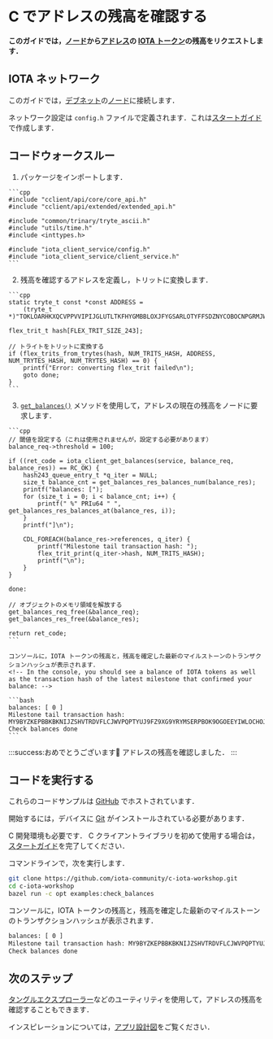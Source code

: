 # C でアドレスの残高を確認する
<!-- # Check the balance of an address in C -->

**このガイドでは，[ノード](root://getting-started/0.1/network/nodes.md)から[アドレス](root://getting-started/0.1/clients/addresses.md)の [IOTA トークン](root://getting-started/0.1/clients/token.md)の残高をリクエストします．**
<!-- **In this guide, you request the balance of [IOTA tokens](root://getting-started/0.1/clients/token.md) on [addresses](root://getting-started/0.1/clients/addresses.md) from a [node](root://getting-started/0.1/network/nodes.md).** -->

## IOTA ネットワーク
<!-- ## IOTA network -->

このガイドでは，[デブネット](root://getting-started/0.1/network/iota-networks.md#devnet)の[ノード](root://getting-started/0.1/network/nodes.md)に接続します．
<!-- In this guide, we connect to a node on the [Devnet](root://getting-started/0.1/network/iota-networks.md#devnet). -->

ネットワーク設定は `config.h` ファイルで定義されます．これは[スタートガイド](../../getting-started/c-quickstart.md)で作成します．
<!-- The network settings are defined in a `config.h` file, which we create in the [getting started guide](../../getting-started/c-quickstart.md). -->

## コードウォークスルー
<!-- ## Code walkthrough -->

1. パッケージをインポートします．
  <!-- 1. Import the packages -->

    ```cpp
    #include "cclient/api/core/core_api.h"
    #include "cclient/api/extended/extended_api.h"

    #include "common/trinary/tryte_ascii.h"
    #include "utils/time.h"
    #include <inttypes.h>

    #include "iota_client_service/config.h"
    #include "iota_client_service/client_service.h"
    ```

2. 残高を確認するアドレスを定義し，トリットに変換します．
  <!-- 2. Define the address whose balance you want to check and convert it to trits -->

    ```cpp
    static tryte_t const *const ADDRESS =
        (tryte_t *)"TOKLOARHKXQCVPPVVIPIJGLUTLTKFHYGMBBLOXJFYGSARLOTYFFSDZNYCOBOCNPGRMJWZCQBNOROUCE9G";

    flex_trit_t hash[FLEX_TRIT_SIZE_243];

    // トライトをトリットに変換する
    if (flex_trits_from_trytes(hash, NUM_TRITS_HASH, ADDRESS, NUM_TRYTES_HASH, NUM_TRYTES_HASH) == 0) {
        printf("Error: converting flex_trit failed\n");
        goto done;
    }
    ```

3. [`get_balances()`](https://github.com/iotaledger/entangled/blob/develop/cclient/api/core/get_balances.h) メソッドを使用して，アドレスの現在の残高をノードに要求します．
  <!-- 3. Use the [`get_balances()`](https://github.com/iotaledger/entangled/blob/develop/cclient/api/core/get_balances.h) method to ask the node for the current balance of the address -->

    ```cpp
    // 閾値を設定する（これは使用されませんが，設定する必要があります）
    balance_req->threshold = 100;

    if ((ret_code = iota_client_get_balances(service, balance_req, balance_res)) == RC_OK) {
        hash243_queue_entry_t *q_iter = NULL;
        size_t balance_cnt = get_balances_res_balances_num(balance_res);
        printf("balances: [");
        for (size_t i = 0; i < balance_cnt; i++) {
            printf(" %" PRIu64 " ", get_balances_res_balances_at(balance_res, i));
        }
        printf("]\n");

        CDL_FOREACH(balance_res->references, q_iter) {
            printf("Milestone tail transaction hash: ");
            flex_trit_print(q_iter->hash, NUM_TRITS_HASH);
            printf("\n");
        }
    }

    done:

    // オブジェクトのメモリ領域を解放する
    get_balances_req_free(&balance_req);
    get_balances_res_free(&balance_res);

    return ret_code;
    ```

    コンソールに，IOTA トークンの残高と，残高を確定した最新のマイルストーンのトランザクションハッシュが表示されます．
    <!-- In the console, you should see a balance of IOTA tokens as well as the transaction hash of the latest milestone that confirmed your balance: -->

    ```bash
    balances: [ 0 ]
    Milestone tail transaction hash: MY9BYZKEPBBKBKNIJZSHVTRDVFLCJWVPQPTYUJ9FZ9XG9YRYMSERPBOK9OGOEEYIWLOCHOJNLRKIXW999
    Check balances done
    ```

:::success:おめでとうございます:tada:
アドレスの残高を確認しました．
:::
<!-- :::success:Congratulations :tada: -->
<!-- You've just checked the balance of an address. -->
<!-- ::: -->

## コードを実行する
<!-- ## Run the code -->

これらのコードサンプルは [GitHub](https://github.com/iota-community/c-iota-workshop) でホストされています．
<!-- These code samples are hosted on [GitHub](https://github.com/iota-community/c-iota-workshop). -->

開始するには，デバイスに [Git](https://git-scm.com/book/en/v2/Getting-Started-Installing-Git) がインストールされている必要があります．
<!-- To get started you need [Git](https://git-scm.com/book/en/v2/Getting-Started-Installing-Git) installed on your device. -->

C 開発環境も必要です． C クライアントライブラリを初めて使用する場合は，[スタートガイド](../../getting-started/c-quickstart.md)を完了してください．
<!-- You also need a C development environment. If this is your first time using the C client library, complete our [getting started guide](../../getting-started/c-quickstart.md). -->

コマンドラインで，次を実行します．
<!-- In the command-line, do the following: -->

```bash
git clone https://github.com/iota-community/c-iota-workshop.git
cd c-iota-workshop
bazel run -c opt examples:check_balances
```

コンソールに，IOTA トークンの残高と，残高を確定した最新のマイルストーンのトランザクションハッシュが表示されます．
<!-- In the console, you should see a balance of IOTA tokens as well as the transaction hash of the latest milestone that confirmed your balance: -->

```bash
balances: [ 0 ]
Milestone tail transaction hash: MY9BYZKEPBBKBKNIJZSHVTRDVFLCJWVPQPTYUJ9FZ9XG9YRYMSERPBOK9OGOEEYIWLOCHOJNLRKIXW999
Check balances done
```

## 次のステップ
<!-- ## Next steps -->

[タングルエクスプローラー](https://utils.iota.org)などのユーティリティを使用して，アドレスの残高を確認することもできます．
<!-- You can also check the balance of an address, using a utility such as the [Tangle explorer](https://utils.iota.org). -->

インスピレーションについては，[アプリ設計図](root://blueprints/0.1/introduction/overview.md)をご覧ください．
<!-- Take a look at our [app blueprints](root://blueprints/0.1/introduction/overview.md) for inspiration. -->
